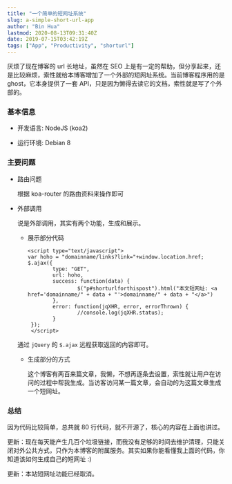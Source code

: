 ```yaml
---
title: "一个简单的短网址系统"
slug: a-simple-short-url-app
author: "Bin Hua"
lastmod: 2020-08-13T09:31:40Z
date: 2019-07-15T03:42:19Z
tags: ["App", "Productivity", "shorturl"]
---
```


厌烦了现在博客的 url 长地址，虽然在 SEO 上是有一定的帮助，但分享起来，还是比较麻烦，索性就给本博客增加了一个外部的短网址系统。当前博客程序用的是 ghost，它本身提供了一套 API，只是因为懒得去读它的文档，索性就是写了个外部的。

### 基本信息

- 开发语言: NodeJS (koa2)

- 运行环境: Debian 8

### 主要问题

- 路由问题

    根据 koa-router 的路由资料来操作即可
    
- 外部调用

    说是外部调用，其实有两个功能，生成和展示。
    
    - 展示部分代码
    
        ```
        <script type="text/javascript">
        var hoho = "domainname/links?link="+window.location.href;
        $.ajax({
                type: "GET",
                url: hoho, 
                success: function(data) {
                        $("p#shorturlforthispost").html("本文短网址: <a href='domainname/" + data + "'>domainname/" + data + "</a>")
                },
                error: function(jqXHR, error, errorThrown) {
                        //console.log(jqXHR.status);
                }
         });
         </script>
         ```
    
    通过 `jQuery` 的 `$.ajax` 远程获取返回的内容即可。
    
    - 生成部分的方式
    
        这个博客有两百来篇文章，我懒，不想再逐条去设置，索性就让用户在访问的过程中帮我生成。当访客访问某一篇文章，会自动的为这篇文章生成一个短网址。
        
### 总结

因为代码比较简单，总共就 80 行代码，就不开源了，核心的内容在上面也讲过。

更新：现在每天能产生几百个垃圾链接，而我没有足够的时间去维护清理，只能关闭对外公共方式，只作为本博客的附属服务。其实如果你能看懂我上面的代码，你知道该如何生成自己的短网址 :)

更新：本站短网址功能已经取消。